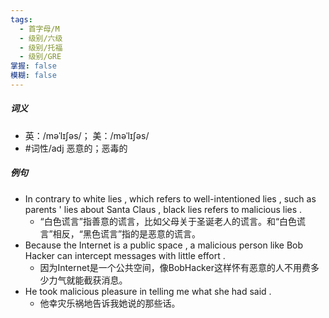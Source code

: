 ```yaml
---
tags:
  - 首字母/M
  - 级别/六级
  - 级别/托福
  - 级别/GRE
掌握: false
模糊: false
---
```

##### 词义
- 英：/məˈlɪʃəs/； 美：/məˈlɪʃəs/
- #词性/adj  恶意的；恶毒的
##### 例句
- In contrary to white lies , which refers to well-intentioned lies , such as parents ' lies about Santa Claus , black lies refers to malicious lies .
	- “白色谎言”指善意的谎言，比如父母关于圣诞老人的谎言。和“白色谎言”相反，“黑色谎言”指的是恶意的谎言。
- Because the Internet is a public space , a malicious person like Bob Hacker can intercept messages with little effort .
	- 因为Internet是一个公共空间，像BobHacker这样怀有恶意的人不用费多少力气就能截获消息。
- He took malicious pleasure in telling me what she had said .
	- 他幸灾乐祸地告诉我她说的那些话。
